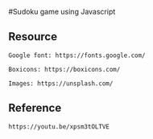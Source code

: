 #Sudoku game using Javascript

## Resource

    Google font: https://fonts.google.com/

    Boxicons: https://boxicons.com/

    Images: https://unsplash.com/

## Reference

    https://youtu.be/xpsm3tOLTVE